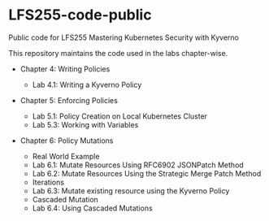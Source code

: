 # LFS255-code-public
Public code for LFS255 Mastering Kubernetes Security with Kyverno

This repository maintains the code used in the labs chapter-wise.

* Chapter 4: Writing Policies
    * Lab 4.1: Writing a Kyverno Policy

* Chapter 5: Enforcing Policies
    * Lab 5.1: Policy Creation on Local Kubernetes Cluster
    * Lab 5.3: Working with Variables

* Chapter 6: Policy Mutations
    * Real World Example
    * Lab 6.1: Mutate Resources Using RFC6902 JSONPatch Method
    * Lab 6.2: Mutate Resources Using the Strategic Merge Patch Method
    * Iterations
    * Lab 6.3: Mutate existing resource using the Kyverno Policy
    * Cascaded Mutation
    * Lab 6.4: Using Cascaded Mutations
